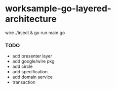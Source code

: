 # worksample-go-layered-architecture

wire ./inject & go run main.go

### TODO
- add presenter layer
- add google/wire pkg
- add circle
- add specification
- add domain service
- transaction